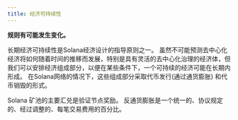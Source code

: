 ```yaml
---
title: 经济可持续性
---
```


**规则有可能发生变化。**

长期经济可持续性是Solana经济设计的指导原则之一。 虽然不可能预测去中心化经济将如何随着时间的推移而发展，特别是具有灵活的去中心化治理的经济体，但我们可以安排经济组成部分，以便在某些条件下，一个可持续的经济可能在长期内形成。 在Solana网络的情况下，这些组成部分采取代币发行(通过通货膨胀) 和代币销毁的形式。

Solana 矿池的主要汇兑是验证节点奖励。 反通货膨胀是一个统一的、协议规定的、经过调整的、每笔交易费用的百分比。
